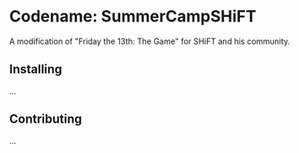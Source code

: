 # Codename: SummerCampSHiFT
A modification of "Friday the 13th: The Game" for SHiFT and his community.

## Installing
...

## Contributing
...
